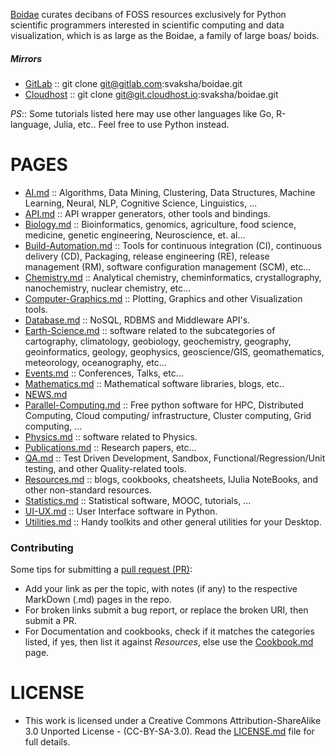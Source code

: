 [Boidae](http://svaksha.github.io/boidae) curates decibans of FOSS resources exclusively for Python scientific programmers interested in scientific computing and data visualization, which is as large as the Boidae, a family of large boas/ boids.


##### Mirrors 
* [GitLab](https://gitlab.com/svaksha/boidae) :: git clone git@gitlab.com:svaksha/boidae.git 
* [Cloudhost](https://git.cloudhost.io/svaksha/boidae) :: git clone git@git.cloudhost.io:svaksha/boidae.git

_PS_:: Some tutorials listed here may use other languages like Go, R-language, Julia, etc.. Feel free to use Python instead.


# PAGES
* [AI.md](https://github.com/svaksha/boidae/blob/master/AI.md) :: Algorithms, Data Mining, Clustering, Data Structures, Machine Learning, Neural, NLP, Cognitive Science, Linguistics, ...
* [API.md](https://github.com/svaksha/boidae/blob/master/API.md) :: API wrapper generators, other tools and bindings.
* [Biology.md](https://github.com/svaksha/boidae/blob/master/Biology.md) :: Bioinformatics, genomics, agriculture, food science, medicine, genetic engineering, Neuroscience, et. al...
* [Build-Automation.md](https://github.com/svaksha/boidae/blob/master/Build-Automation.md) :: Tools for continuous integration (CI),  continuous delivery (CD), Packaging, release engineering (RE), release management (RM), software configuration management (SCM), etc...
* [Chemistry.md](https://github.com/svaksha/boidae/blob/master/Chemistry.md) :: Analytical chemistry, cheminformatics, crystallography, nanochemistry, nuclear chemistry, etc...
* [Computer-Graphics.md](https://github.com/svaksha/boidae/blob/master/Computer-Graphics.md) :: Plotting, Graphics and other Visualization tools.
* [Database.md](https://github.com/svaksha/boidae/blob/master/Database.md) :: NoSQL, RDBMS and Middleware API's.
* [Earth-Science.md](https://github.com/svaksha/boidae/blob/master/Earth-Science.md) :: software related to the subcategories of cartography, climatology, geobiology, geochemistry, geography, geoinformatics, geology‎, geophysics‎, geoscience/GIS, geomathematics, meteorology, oceanography, etc...
* [Events.md](https://github.com/svaksha/boidae/blob/master/Events.md) :: Conferences, Talks, etc...
* [Mathematics.md](https://github.com/svaksha/boidae/blob/master/Mathematics.md) :: Mathematical software libraries, blogs, etc.. 
* [NEWS.md](https://github.com/svaksha/boidae/blob/master/NEWS.md)
* [Parallel-Computing.md](https://github.com/svaksha/boidae/blob/master/Parallel-Computing.md) :: Free python software for HPC, Distributed Computing, Cloud computing/ infrastructure, Cluster computing, Grid computing, ...
* [Physics.md](https://github.com/svaksha/boidae/blob/master/Physics.md) :: software related to Physics.
* [Publications.md](https://github.com/svaksha/boidae/blob/master/Publications.md) :: Research papers, etc...
* [QA.md](https://github.com/svaksha/boidae/blob/master/QA.md) :: Test Driven Development, Sandbox, Functional/Regression/Unit testing, and other Quality-related tools.
* [Resources.md](https://github.com/svaksha/boidae/blob/master/Resources.md) :: blogs, cookbooks, cheatsheets, IJulia NoteBooks, and other non-standard resources.
* [Statistics.md](https://github.com/svaksha/boidae/blob/master/Statistics.md) :: Statistical software, MOOC, tutorials, ...
* [UI-UX.md](https://github.com/svaksha/boidae/blob/master/UI-UX.md) :: User Interface software in Python.
* [Utilities.md](https://github.com/svaksha/boidae/blob/master/Utilities.md) :: Handy toolkits and other general utilities for your Desktop.


### Contributing
Some tips for submitting a [pull request (PR)](https://github.com/svaksha/boidae/pulls):
* Add your link as per the topic, with notes (if any) to the respective MarkDown (.md) pages in the repo.
* For broken links submit a bug report, or replace the broken URI, then submit a PR.
* For Documentation and cookbooks, check if it matches the categories listed, if yes, then list it against *Resources*, else use the [Cookbook.md](https://github.com/svaksha/boidae/blob/master/Cookbook.md) page.


# LICENSE 
* This work is licensed under a Creative Commons Attribution-ShareAlike 3.0 Unported License - (CC-BY-SA-3.0). Read the [LICENSE.md](https://github.com/svaksha/boidae/blob/master/LICENSE.md) file for full details.
